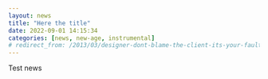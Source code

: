 ```yaml
---
layout: news
title: "Here the title"
date: 2022-09-01 14:15:34
categories: [news, new-age, instrumental]
# redirect_from: /2013/03/designer-dont-blame-the-client-its-your-fault
---
```


Test news